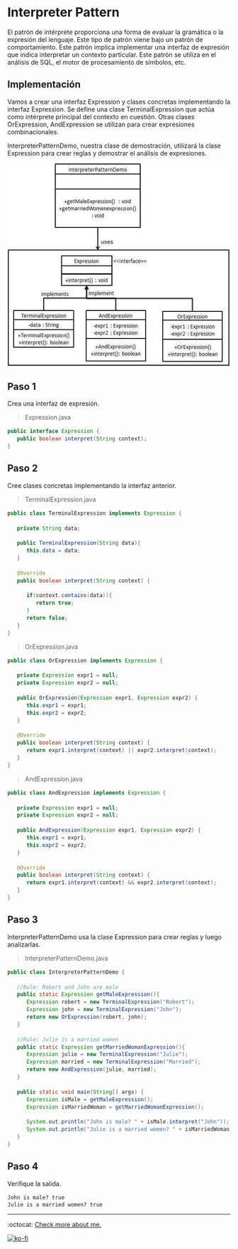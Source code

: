 # Interpreter Pattern

El patrón de intérprete proporciona una forma de evaluar la gramática o la expresión del lenguaje. Este tipo de patrón viene bajo un patrón de comportamiento. Este patrón implica implementar una interfaz de expresión que indica interpretar un contexto particular. Este patrón se utiliza en el análisis de SQL, el motor de procesamiento de símbolos, etc.

## Implementación

Vamos a crear una interfaz Expression y clases concretas implementando la interfaz Expression. Se define una clase TerminalExpression que actúa como intérprete principal del contexto en cuestión. Otras clases OrExpression, AndExpression se utilizan para crear expresiones combinacionales.

InterpreterPatternDemo, nuestra clase de demostración, utilizará la clase Expression para crear reglas y demostrar el análisis de expresiones.

![UML Diagram](interpreter_pattern_uml_diagram.jpg)

## Paso 1

Crea una interfaz de expresión.

> Expression.java

```java
public interface Expression {
   public boolean interpret(String context);
}
```

## Paso 2

Cree clases concretas implementando la interfaz anterior.

> TerminalExpression.java

```java
public class TerminalExpression implements Expression {

   private String data;

   public TerminalExpression(String data){
      this.data = data;
   }

   @Override
   public boolean interpret(String context) {

      if(context.contains(data)){
         return true;
      }
      return false;
   }
}
```

> OrExpression.java

```java
public class OrExpression implements Expression {

   private Expression expr1 = null;
   private Expression expr2 = null;

   public OrExpression(Expression expr1, Expression expr2) {
      this.expr1 = expr1;
      this.expr2 = expr2;
   }

   @Override
   public boolean interpret(String context) {
      return expr1.interpret(context) || expr2.interpret(context);
   }
}
```

> AndExpression.java

```java
public class AndExpression implements Expression {

   private Expression expr1 = null;
   private Expression expr2 = null;

   public AndExpression(Expression expr1, Expression expr2) {
      this.expr1 = expr1;
      this.expr2 = expr2;
   }

   @Override
   public boolean interpret(String context) {
      return expr1.interpret(context) && expr2.interpret(context);
   }
}
```

## Paso 3

InterpreterPatternDemo usa la clase Expression para crear reglas y luego analizarlas.

> InterpreterPatternDemo.java

```java
public class InterpreterPatternDemo {

   //Rule: Robert and John are male
   public static Expression getMaleExpression(){
      Expression robert = new TerminalExpression("Robert");
      Expression john = new TerminalExpression("John");
      return new OrExpression(robert, john);
   }

   //Rule: Julie is a married women
   public static Expression getMarriedWomanExpression(){
      Expression julie = new TerminalExpression("Julie");
      Expression married = new TerminalExpression("Married");
      return new AndExpression(julie, married);
   }

   public static void main(String[] args) {
      Expression isMale = getMaleExpression();
      Expression isMarriedWoman = getMarriedWomanExpression();

      System.out.println("John is male? " + isMale.interpret("John"));
      System.out.println("Julie is a married women? " + isMarriedWoman.interpret("Married Julie"));
   }
}
```

## Paso 4

Verifique la salida.

```note
John is male? true
Julie is a married women? true
```

---
:octocat: [Check more about me.](https://github.com/FernandoCalmet)

[![ko-fi](https://www.ko-fi.com/img/githubbutton_sm.svg)](https://ko-fi.com/T6T41JKMI)
